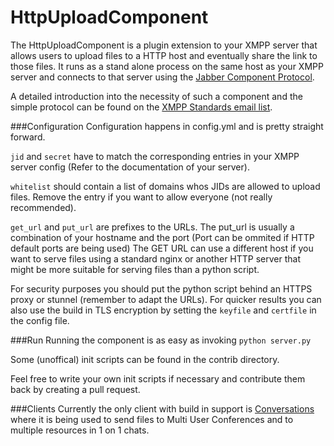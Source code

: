 # HttpUploadComponent
The HttpUploadComponent is a plugin extension to your XMPP server that allows users to upload files to a HTTP host and eventually share the link to those files.
It runs as a stand alone process on the same host as your XMPP server and connects to that server using the [Jabber Component Protocol](http://xmpp.org/extensions/xep-0114.html).

A detailed introduction into the necessity of such a component and the simple protocol can be found on the [XMPP Standards email list](http://mail.jabber.org/pipermail/standards/2015-June/029969.html).

###Configuration
Configuration happens in config.yml and is pretty straight forward.

```jid``` and ```secret``` have to match the corresponding entries in your XMPP server config (Refer to the documentation of your server).

```whitelist``` should contain a list of domains whos JIDs are allowed to upload files. Remove the entry if you want to allow everyone (not really recommended).

```get_url``` and ```put_url``` are prefixes to the URLs. The put_url is usually a combination of your hostname and the port (Port can be ommited if HTTP default ports are being used) The GET URL can use a different host if you want to serve files using a standard nginx or another HTTP server that might be more suitable for serving files than a python script.

For security purposes you should put the python script behind an HTTPS proxy or stunnel (remember to adapt the URLs).
For quicker results you can also use the build in TLS encryption by setting the ```keyfile``` and ```certfile``` in the config file.

###Run
Running the component is as easy as invoking ```python server.py```

Some (unoffical) init scripts can be found in the contrib directory.

Feel free to write your own init scripts if necessary and contribute them back by creating a pull request.

###Clients
Currently the only client with build in support is [Conversations](http://conversations.im) where it is being used to send files to Multi User Conferences and to multiple resources in 1 on 1 chats.
